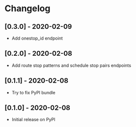 # Changelog

## [0.3.0] - 2020-02-09

- Add onestop_id endpoint

## [0.2.0] - 2020-02-08

- Add route stop patterns and schedule stop pairs endpoints

## [0.1.1] - 2020-02-08

- Try to fix PyPI bundle

## [0.1.0] - 2020-02-08

- Initial release on PyPI
